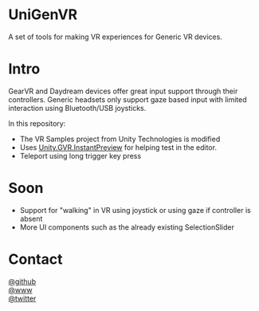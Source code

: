 # UniGenVR  
A set of tools for making VR experiences for Generic VR devices.  

# Intro  
GearVR and Daydream devices offer great input support through their controllers. Generic headsets only support gaze based input with limited interaction using Bluetooth/USB joysticks.  

In this repository:  
- The VR Samples project from Unity Technologies is modified  
- Uses [Unity.GVR.InstantPreview](https://github.com/adrenak/Unity.GVR.InstantPreview) for helping test in the editor.  
- Teleport using long trigger key press  

# Soon  
- Support for "walking" in VR using joystick or using gaze if controller is absent  
- More UI components such as the already existing SelectionSlider

# Contact  
[@github](https://www.github.com/adrenak)  
[@www](http://www.vatsalAmbastha.com)  
[@twitter](https://www.twitter.com/vatsalAmbastha)  